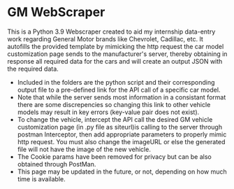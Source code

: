 # GM WebScraper
 This is a Python 3.9 Webscraper created to aid my internship data-entry work regarding General Motor brands like Chevrolet, Cadillac, etc.
It autofills the provided template by mimicking the http request the car model customization page sends to the manufacturer's server,
thereby obtaining in response all required data for the cars and will create an output JSON with the required data.
* Included in the folders are the python script and their corresponding output file to a pre-defined link for the API call of a specific car model.
* Note that while the server sends most information in a consistant format there are some discrepencies so changing this link to other vehicle models may result in key errors (key-value pair does not exist).
* To change the vehicle, intercept the API call the desired GM vehicle customization page (in .py file as siteurl)is calling to the server through postman Interceptor, then add appropriate parameters to properly mimic http request. You must also change the imageURL or else the generated file will not have the image of the new vehicle. 
* The Cookie params have been removed for privacy but can be also obtained through PostMan.
* This page may be updated in the future, or not, depending on how much time is available.
